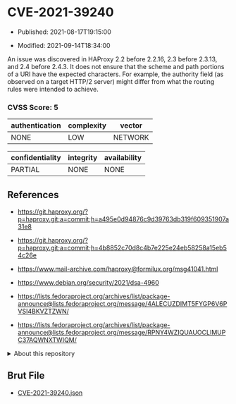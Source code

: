 # CVE-2021-39240

- Published: 2021-08-17T19:15:00

- Modified: 2021-09-14T18:34:00

An issue was discovered in HAProxy 2.2 before 2.2.16, 2.3 before 2.3.13, and 2.4 before 2.4.3. It does not ensure that the scheme and path portions of a URI have the expected characters. For example, the authority field (as observed on a target HTTP/2 server) might differ from what the routing rules were intended to achieve.

### CVSS Score: **5**

| authentication | complexity | vector |
| --- | --- | --- |
| NONE | LOW | NETWORK |

| confidentiality | integrity | availability |
| --- | --- | --- |
| PARTIAL | NONE | NONE |

## References

* https://git.haproxy.org/?p=haproxy.git;a=commit;h=a495e0d94876c9d39763db319f609351907a31e8

* https://git.haproxy.org/?p=haproxy.git;a=commit;h=4b8852c70d8c4b7e225e24eb58258a15eb54c26e

* https://www.mail-archive.com/haproxy@formilux.org/msg41041.html

* https://www.debian.org/security/2021/dsa-4960

* https://lists.fedoraproject.org/archives/list/package-announce@lists.fedoraproject.org/message/4ALECUZDIMT5FYGP6V6PVSI4BKVZTZWN/

* https://lists.fedoraproject.org/archives/list/package-announce@lists.fedoraproject.org/message/RPNY4WZIQUAUOCLIMUPC37AQWNXTWIQM/

<details>
<summary>About this repository</summary> 

  This repository is part of the project [Live Hack CVE](https://github.com/Live-Hack-CVE). Main website can be found [www.live-hack.org](https://www.live-hack.org) 
  
  Made by [Sn0wAlice](https://github.com/Sn0wAlice) for the people that care about security and need to have a feed of the latest CVEs. Hope you enjoy it, don't forget to star the repo and follow me on [Twitter](https://twitter.com/Sn0wAlice) and [Github](https://github.com/Sn0wAlice). And that is my [personnal website](https://www.alice-snow.me/)

  - [Home Page](https://github.com/Live-Hack-CVE)
  - [Framework](https://github.com/Live-Hack-CVE/cve-framework)
  - [CVE database](https://github.com/Live-Hack-CVE/full_database)
  - [Changelog](https://github.com/Live-Hack-CVE/Changelog)
</details>

## Brut File

* [CVE-2021-39240.json](https://raw.githubusercontent.com/Live-Hack-CVE/full_database/main/cves/2021/CVE-2021-39240.json)

